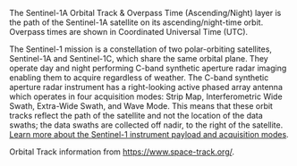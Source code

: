 The Sentinel-1A Orbital Track & Overpass Time (Ascending/Night) layer is the path of the Sentinel-1A satellite on its ascending/night-time orbit. Overpass times are shown in Coordinated Universal Time (UTC).

The Sentinel-1 mission is a constellation of two polar-orbiting satellites, Sentinel-1A and Sentinel-1C, which share the same orbital plane. They operate day and night performing C-band synthetic aperture radar imaging enabling them to acquire regardless of weather. The C-band synthetic aperture radar instrument has a right-looking active phased array antenna which operates in four acquisition modes: Strip Map, Interferometric Wide Swath, Extra-Wide Swath, and Wave Mode. This means that these orbit tracks reflect the path of the satellite and not the location of the data swaths; the data swaths are collected off nadir, to the right of the satellite. [Learn more about the Sentinel-1 instrument payload and acquisition modes](https://sentinel.esa.int/web/sentinel/missions/sentinel-1/instrument-payload).

Orbital Track information from <https://www.space-track.org/>.
